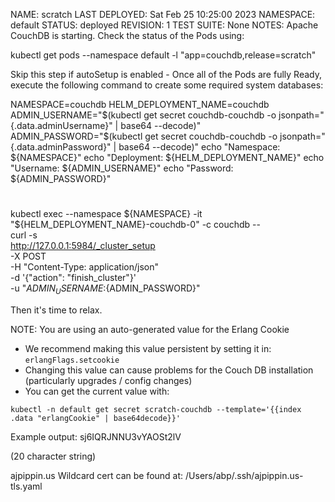 NAME: scratch
LAST DEPLOYED: Sat Feb 25 10:25:00 2023
NAMESPACE: default
STATUS: deployed
REVISION: 1
TEST SUITE: None
NOTES:
Apache CouchDB is starting. Check the status of the Pods using:

  kubectl get pods --namespace default -l "app=couchdb,release=scratch"

Skip this step if autoSetup is enabled - Once all of the Pods are fully Ready, execute the following command to create
some required system databases:

  NAMESPACE=couchdb
  HELM_DEPLOYMENT_NAME=couchdb
  ADMIN_USERNAME="$(kubectl get secret couchdb-couchdb -o jsonpath="{.data.adminUsername}" | base64 --decode)"
  ADMIN_PASSWORD="$(kubectl get secret couchdb-couchdb -o jsonpath="{.data.adminPassword}" | base64 --decode)"
  echo "Namespace:  ${NAMESPACE}"
  echo "Deployment: ${HELM_DEPLOYMENT_NAME}"
  echo "Username:   ${ADMIN_USERNAME}"
  echo "Password:   ${ADMIN_PASSWORD}"
  #
  kubectl exec --namespace ${NAMESPACE} -it "${HELM_DEPLOYMENT_NAME}-couchdb-0" -c couchdb -- \
      curl -s \
	  http://127.0.0.1:5984/_cluster_setup \
	  -X POST \
	  -H "Content-Type: application/json" \
	  -d '{"action": "finish_cluster"}' \
	  -u "${ADMIN_USERNAME}:${ADMIN_PASSWORD}"

Then it's time to relax.

NOTE: You are using an auto-generated value for the Erlang Cookie
  - We recommend making this value persistent by setting it in: `erlangFlags.setcookie`
  - Changing this value can cause problems for the Couch DB installation (particularly upgrades / config changes)
  - You can get the current value with:
```
kubectl -n default get secret scratch-couchdb --template='{{index .data "erlangCookie" | base64decode}}'
```

Example output: sj6IQRJNNU3vYAOSt2lV

  (20 character string)



ajpippin.us Wildcard cert can be found at:  /Users/abp/.ssh/ajpippin.us-tls.yaml
